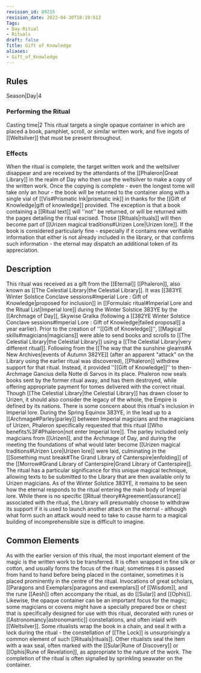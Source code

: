 ```yaml
---
revision_id: 89215
revision_date: 2022-04-30T18:19:51Z
Tags:
- Day-Ritual
- Rituals
draft: false
Title: Gift of Knowledge
aliases:
- Gift_of_Knowledge
---
```

## Rules
Season|Day|4
### Performing the Ritual
Casting time|2 This ritual targets a single opaque container in which are placed a book, pamphlet, scroll, or similar written work, and five ingots of [[Weltsilver]] that must be present throughout.
### Effects
When the ritual is complete, the target written work and the weltsilver disappear and are received by the attendants of the [[Phaleron|Great Library]] in the realm of Day who then use the weltsilver to make a copy of the written work.
Once the copying is complete - even the longest tome will take only an hour - the book will be returned to the container along with a single vial of [[Vis#Prismatic Ink|prismatic ink]] in thanks for the [[Gift of Knowledge|gift of knowledge]] provided. The exception is that a book containing a [[Ritual text]] will ''not'' be returned, or will be returned with the pages detailing the ritual excised. Those [[Rituals|rituals]] will then become part of [[Urizen magical traditions#Urizen Lore|Urizen lore]].
If the book is considered particularly fine - especially if it contains new verifiable information that either is not already included in the library, or that confirms such information - the eternal may dispatch an additional token of its appreciation.
## Description
This ritual was received as a gift from the [[Eternal]] [[Phaleron]], also known as [[The Celestial Library|the Celestial Library]]. It was [[383YE Winter Solstice Conclave sessions#Imperial Lore : Gift of Knowledge|proposed for inclusion]] in [[Formulaic ritual#Imperial Lore and the Ritual List|Imperial lore]] during the Winter Solstice 383YE by the [[Archmage of Day]], Skywise Gralka (following a [[382YE Winter Solstice Conclave sessions#Imperial Lore : Gift of Knowledge|failed proposal]] a year earlier).
Prior to the creation of ''[[Gift of Knowledge]]'', [[Magical skills#magicians|magicians]] were able to send books and scrolls to [[The Celestial Library|the Celestial Library]] using a [[The Celestial Library|very different ritual]]. Following from the [[The way that the sunshine gleams#A New Archives|events of Autumn 382YE]] (after an apparent "attack" on the Library using the earlier ritual was discovered), [[Phaleron]] withdrew support for that ritual. Instead, it provided ''[[Gift of Knowledge]]'' to then-Archmage Gancius della Notte di Sarvos in its place. Phaleron now seals books sent by the former ritual away, and has them destroyed, while offering appropriate payment for tomes delivered with the correct ritual. 
Though [[The Celestial Library|the Celestial Library]] has drawn closer to Urizen, it should also consider the legacy of the whole, the Empire is defined by its nations. 
There is some concern about this ritual's inclusion in Imperial lore. During the Spring Equinox 383YE, in the lead up to a [[Archmage#Parley|parley]] between Imperial magicians and the magicians of Urizen, Phaleron specifically requested that this ritual [[Who benefits%3F#Phaleron|not enter Imperial lore]]. The parley included only magicians from [[Urizen]], and the Archmage of Day, and during the meeting the foundations of what would later become [[Urizen magical traditions#Urizen Lore|Urizen lore]] were laid, culminating in the [[Something must break#The Grand Library of Canterspire|enfolding]] of the [[Morrow#Grand Library of Canterspire|Grand Library of Canterspire]]. The ritual has a particular significance for this unique magical technique, allowing texts to be submitted to the Library that are then available only to Urizen magicians. As of the Winter Solstice 383YE, it remains to be seen how the eternal responds to the ritual entering the main body of Imperial lore.
While there is no specific [[Ritual theory#Agreement|assurance]] associated with the ritual, the Library will presumably choose to withdraw its support if it is used to launch another attack on the eternal - although what form such an attack would need to take to cause harm to a magical building of incomprehensible size is difficult to imagine.
## Common Elements
As with the earlier version of this ritual, the most important element of the magic is the written work to be transferred. It is often wrapped in fine silk or cotton, and usually forms the focus of the ritual; sometimes it is passed from hand to hand before being placed in the container, sometimes it is placed prominently in the centre of the ritual. Invocations of great scholars, [[Paragons and Exemplars|paragons and exemplars]] of [[Wisdom]], and the rune [[Aesh]] often accompany the ritual, as do [[Sular]] and [[Ophis]].
Likewise, the opaque container can be an important focus for the magic; some magicians or covens might have a specially prepared box or chest that is specifically designed for use with this ritual, decorated with runes or [[Astronomancy|astronomantic]] constellations, and often inlaid with [[Weltsilver]]. 
Some ritualists wrap the book in a chain, and seal it with a lock during the ritual - the constellation of [[The Lock]] is unsurprisingly a common element of such [[Rituals|rituals]]. Other ritualists seal the item with a wax seal, often marked with the [[Sular|Rune of Discovery]] or [[Ophis|Rune of Revelation]], as appropriate to the nature of the work. 
The completion of the ritual is often signalled by sprinkling seawater on the container.